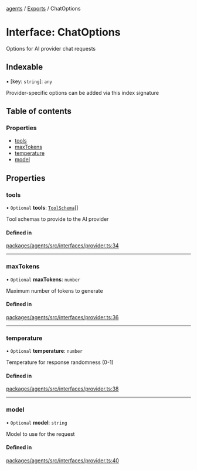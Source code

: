 <!-- 
 ⚠️  AUTO-GENERATED FILE - DO NOT EDIT MANUALLY
 This file is automatically generated by scripts/docs-generator.js
 To make changes, edit the source TypeScript files or update the generator script
-->

[agents](../../) / [Exports](../modules) / ChatOptions

# Interface: ChatOptions

Options for AI provider chat requests

## Indexable

▪ [key: `string`]: `any`

Provider-specific options can be added via this index signature

## Table of contents

### Properties

- [tools](ChatOptions#tools)
- [maxTokens](ChatOptions#maxtokens)
- [temperature](ChatOptions#temperature)
- [model](ChatOptions#model)

## Properties

### tools

• `Optional` **tools**: [`ToolSchema`](ToolSchema)[]

Tool schemas to provide to the AI provider

#### Defined in

[packages/agents/src/interfaces/provider.ts:34](https://github.com/woojubb/robota/blob/69cbf57340262bed3ca42ae6af241896c191a29c/packages/agents/src/interfaces/provider.ts#L34)

___

### maxTokens

• `Optional` **maxTokens**: `number`

Maximum number of tokens to generate

#### Defined in

[packages/agents/src/interfaces/provider.ts:36](https://github.com/woojubb/robota/blob/69cbf57340262bed3ca42ae6af241896c191a29c/packages/agents/src/interfaces/provider.ts#L36)

___

### temperature

• `Optional` **temperature**: `number`

Temperature for response randomness (0-1)

#### Defined in

[packages/agents/src/interfaces/provider.ts:38](https://github.com/woojubb/robota/blob/69cbf57340262bed3ca42ae6af241896c191a29c/packages/agents/src/interfaces/provider.ts#L38)

___

### model

• `Optional` **model**: `string`

Model to use for the request

#### Defined in

[packages/agents/src/interfaces/provider.ts:40](https://github.com/woojubb/robota/blob/69cbf57340262bed3ca42ae6af241896c191a29c/packages/agents/src/interfaces/provider.ts#L40)
